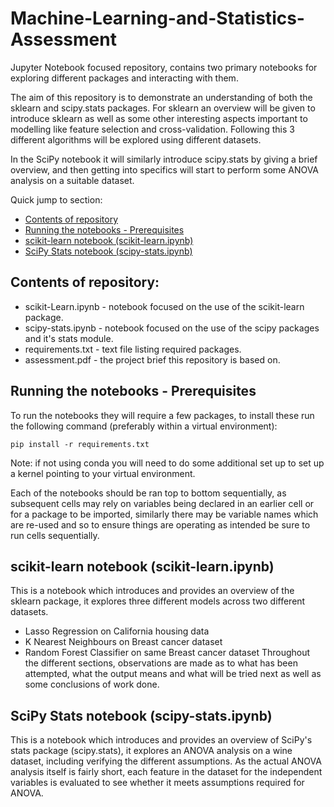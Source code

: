 # Machine-Learning-and-Statistics-Assessment

Jupyter Notebook focused repository, contains two primary notebooks for exploring different packages and interacting with them.

The aim of this repository is to demonstrate an understanding of both the sklearn and scipy.stats packages.
For sklearn an overview will be given to introduce sklearn as well as some other interesting aspects important to modelling like feature selection and cross-validation. Following this 3 different algorithms will be explored using different datasets.

In the SciPy notebook it will similarly introduce scipy.stats by giving a brief overview, and then getting into specifics will start to perform some ANOVA analysis on a suitable dataset.

Quick jump to section:
* [Contents of repository](#contents-of-repository)
* [Running the notebooks - Prerequisites](#running-the-notebooks---prerequisites)
* [scikit-learn notebook (scikit-learn.ipynb)](#scikit-learn-notebook-scikit-learnipynb)
* [SciPy Stats notebook (scipy-stats.ipynb)](#scipy-stats-notebook-scipy-statsipynb)

## Contents of repository:
* scikit-Learn.ipynb - notebook focused on the use of the scikit-learn package.
* scipy-stats.ipynb - notebook focused on the use of the scipy packages and it's stats module.
* requirements.txt - text file listing required packages.
* assessment.pdf - the project brief this repository is based on.

## Running the notebooks - Prerequisites
To run the notebooks they will require a few packages, to install these run the following command (preferably within a virtual environment):
 ```
 pip install -r requirements.txt
 ```
 Note: if not using conda you will need to do some additional set up to set up a kernel pointing to your virtual environment.
 
Each of the notebooks should be ran top to bottom sequentially, as subsequent cells may rely on variables being declared in an earlier cell or for a package to be imported, similarly there may be variable names which are re-used and so to ensure things are operating as intended be sure to run cells sequentially.
 
 ## scikit-learn notebook (scikit-learn.ipynb)
 This is a notebook which introduces and provides an overview of the sklearn package, it explores three different models across two different datasets.
 * Lasso Regression on California housing data
 * K Nearest Neighbours on Breast cancer dataset
 * Random Forest Classifier on same Breast cancer dataset
Throughout the different sections, observations are made as to what has been attempted, what the output means and what will be tried next as well as some conclusions of work done.

## SciPy Stats notebook (scipy-stats.ipynb)
This is a notebook which introduces and provides an overview of SciPy's stats package (scipy.stats), it explores an ANOVA analysis on a wine dataset, including verifying the different assumptions.
As the actual ANOVA analysis itself is fairly short, each feature in the dataset for the independent variables is evaluated to see whether it meets assumptions required for ANOVA.

 
 
